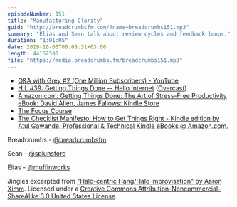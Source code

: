 ```yaml
---
episodeNumber: 151
title: "Manufacturing Clarity"
guid: "http://breadcrumbsfm.com/?name=breadcrumbs151.mp3"
summary: "Elias and Sean talk about review cycles and feedback loops."
duration: "1:01:05"
date: 2019-10-05T00:05:31+03:00
length: 44152590
file: "https://media.breadcrumbs.fm/breadcrumbs151.mp3"
---
```


- [Q&A with Grey #2 (One Million Subscribers) - YouTube](https://youtu.be/tlsU_YT9n_g?t=298)
- [H.I. #39: Getting Things Done -- Hello Internet](http://www.hellointernet.fm/podcast/39) ([Overcast](https://overcast.fm/+B1qxcbb3w))
- [Amazon.com: Getting Things Done: The Art of Stress-Free Productivity eBook: David Allen, James Fallows: Kindle Store](http://www.amazon.com/dp/B00KWG9M2E/?tag=breadcrumbsfm-20)
- [The Focus Course](https://thefocuscourse.com/)
- [The Checklist Manifesto: How to Get Things Right - Kindle edition by Atul Gawande. Professional & Technical Kindle eBooks @ Amazon.com.](http://www.amazon.com/dp/B0030V0PEW/?tag=breadcrumbsfm-20)

Breadcrumbs - [@breadcrumbsfm](https://twitter.com/breadcrumbsfm)

Sean - [@splunsford](https://twitter.com/splunsford)

Elias - [@muffinworks](https://twitter.com/muffinworks)

Jingles excerpted from ["Halo-centric Hang/Halo improvisation" by Aaron Ximm](http://freemusicarchive.org/music/aaron_ximm/handpans_and_the_hang/). Licensed under a [Creative Commons Attribution-Noncommercial-ShareAlike 3.0 United States License](http://creativecommons.org/licenses/by-nc-sa/3.0/us/).